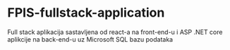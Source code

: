 # FPIS-fullstack-application
Full stack aplikacija sastavljena od react-a na front-end-u  i ASP .NET core aplikcije na back-end-u uz Microsoft SQL bazu podataka
